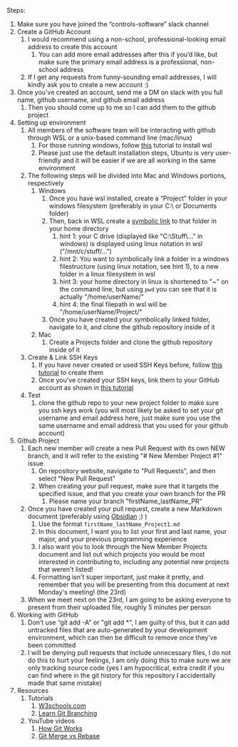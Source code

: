 Steps:
1. Make sure you have joined the “controls-software” slack channel
2. Create a GitHub Account
	1. I would recommend using a non-school, professional-looking email address to create this account
		1. You can add more email addresses after this if you’d like, but make sure the primary email address is a professional, non-school address
	2. If I get any requests from funny-sounding email addresses, I will kindly ask you to create a new account :)
3. Once you've created an account, send me a DM on slack with you full name, github username, and github email address
	1. Then you should come up to me so I can add them to the github project
4. Setting up environment
	1. All members of the software team will be interacting with github through WSL or a unix-based command line (mac/linux)
		1. For those running windows, follow [this](https://learn.microsoft.com/en-us/windows/wsl/install) tutorial to install wsl
		2. Please just use the default installation steps, Ubuntu is very user-friendly and it will be easier if we are all working in the same environment
	2. The following steps will be divided into Mac and Windows portions, respectively
		1. Windows
			1. Once you have wsl installed, create a “Project” folder in your windows filesystem (preferably in your C:\ or Documents folder)
			2. Then, back in WSL create a [symbolic link](https://www.howtogeek.com/287014/how-to-create-and-use-symbolic-links-aka-symlinks-on-linux/) to that folder in your home directory
				1. hint 1: your C drive (displayed like "C:\\Stuff\\..." in windows) is displayed using linux notation in wsl ("/mnt/c/stuff/...")
				2. hint 2: You want to symbolically link a folder in a windows filestructure (using linux notation, see hint 1), to a new folder in a linux filesystem in wsl
				3. hint 3: your home directory in linux is shortened to "~" on the command line, but using `pwd` you can see that it is actually "/home/userName/"
				4. hint 4: the final filepath in wsl will be "/home/userName/Project/"
			3. Once you have created your symbolically linked folder, navigate to it, and clone the github repository inside of it
		2. Mac
			1. Create a Projects folder and clone the github repository inside of it
	3. Create & Link SSH Keys
		1. If you have never created or used SSH Keys before, follow [this tutorial](https://docs.github.com/en/authentication/connecting-to-github-with-ssh/generating-a-new-ssh-key-and-adding-it-to-the-ssh-agent?platform=linux) to create them
		2. Once you've created your SSH keys, link them to your GitHub account as shown in [this tutorial](https://docs.github.com/en/authentication/connecting-to-github-with-ssh/adding-a-new-ssh-key-to-your-github-account?tool=webui)
	4. Test
		1. clone the github repo to your new project folder to make sure you ssh keys work (you will most likely be asked to set your git username and email address here, just make sure you use the same username and email address that you used for your github account)
5. Github Project
	1. Each new member will create a new Pull Request with its own NEW branch, and it will refer to the existing "# New Member Project #1" issue
		1. On repository website, navigate to "Pull Requests", and then select "New Pull Request"
		2. When creating your pull request, make sure that it targets the specified issue, and that you create your own branch for the PR
			1. Please name your branch "firstName_lastName_PR"
	2. Once you have created your pull request, create a new Markdown document (preferably using [Obsidian](https://obsidian.md/download) ;) ) 
		1. Use the format `firstName_lastName_Project1.md`
		2. In this document, I want you to list your first and last name, your major, and your previous programming experience
		3. I also want you to look through the New Member Projects document and list out which projects you would be most interested in contributing to, including any potential new projects that weren't listed!
		4. Formatting isn't super important, just make it pretty, and remember that you will be presenting from this document at next Monday's meeting! (the 23rd)
	4. When we meet next on the 23rd, I am going to be asking everyone to present from their uploaded file, roughly 5 minutes per person
6. Working with GitHub
	1. Don’t use “git add -A" or "git add \*", I am guilty of this, but it can add untracked files that are auto-generated by your development environment, which can then be difficult to remove once they’ve been committed
	2. I will be denying pull requests that include unnecessary files, I do not do this to hurt your feelings, I am only doing this to make sure we are only tracking source code (yes I am hypocritical, extra credit if you can find where in the git history for this repository I accidentally made that same mistake)
7. Resources
	1. Tutorials
		1. [W3schools.com](https://www.w3schools.com/git/default.asp)
		2. [Learn Git Branching](https://learngitbranching.js.org/)
	2. YouTube videos
		1. [How Git Works](https://www.youtube.com/watch?v=e9lnsKot_SQ)
		2. [Git Merge vs Rebase](https://www.youtube.com/watch?v=0chZFIZLR_0)
